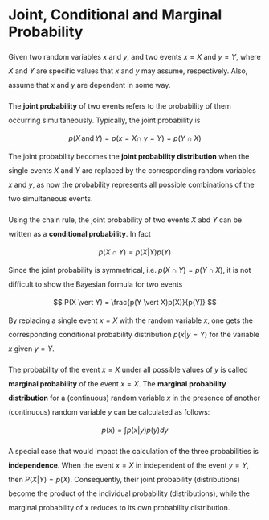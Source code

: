 <style> 
  p {line-height: 2;}
  ul {line-height: 2;}
</style>

# Joint, Conditional and Marginal Probability

Given two random variables $x$ and $y$, and two events $x = X$ and $y = Y$, where $X$ and $Y$ are specific values
that $x$ and $y$ may assume, respectively. Also, assume that $x$ and $y$ are dependent in some way.

The **joint probability** of two events refers to the probability of them occurring simultaneously. Typically, the joint
probability is
$$
p(X \, \mathrm{and } \, Y)=p(x=X \cap \ y=Y)=p(Y \cap X)
$$
The joint probability becomes the **joint probability distribution** when the single events $X$ and $Y$ are replaced by
the corresponding random variables $x$ and $y$, as now the probability represents all possible combinations of the two
simultaneous events.

Using the chain rule, the joint probability of two events $X$ abd $Y$ can be written as a **conditional probability**.
In fact
$$
p(X \cap Y) = p(X \vert Y)p(Y)
$$
Since the joint probability is symmetrical, i.e. $p(X \cap Y) = p(Y \cap X)$, it is not difficult to show the Bayesian
formula for two events
$$
P(X \vert Y) = \frac{p(Y \vert X)p(X)}{p(Y)}
$$
By replacing a single event $x=X$ with the random variable $x$, one gets the corresponding conditional probability
distribution $p(x \vert y=Y)$ for the variable $x$ given $y=Y$.

The probability of the event $x=X$ under all possible values of $y$ is called **marginal probability** of the
event $x=X$. The **marginal probability distribution** for a (continuous) random variable $x$ in the presence of
another (continuous) random variable $y$ can be calculated as follows:
$$
p(x) = \int p(x \vert y) p(y) dy
$$

A special case that would impact the calculation of the three probabilities is **independence**. When the event $x=X$ in
independent of the event $y=Y$, then $P(X \vert Y) = p(X)$. Consequently, their joint probability (distributions) become
the product of the individual probability (distributions), while the marginal probability of $x$ reduces to its own
probability distribution.  